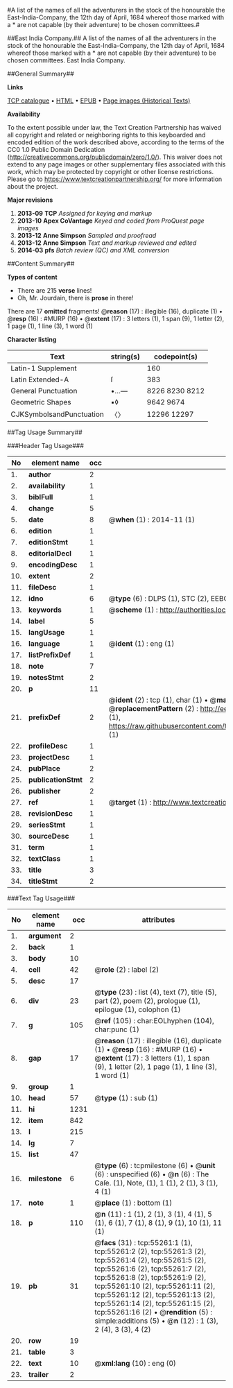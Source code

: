 #A list of the names of all the adventurers in the stock of the honourable the East-India-Company, the 12th day of April, 1684 whereof those marked with a * are not capable (by their adventure) to be chosen committees.#

##East India Company.##
A list of the names of all the adventurers in the stock of the honourable the East-India-Company, the 12th day of April, 1684 whereof those marked with a * are not capable (by their adventure) to be chosen committees.
East India Company.

##General Summary##

**Links**

[TCP catalogue](http://www.ota.ox.ac.uk/tcp/)  • 
[HTML](http://tei.it.ox.ac.uk/tcp/Texts-HTML/free/B21/B21539.html)  • 
[EPUB](http://tei.it.ox.ac.uk/tcp/Texts-EPUB/free/B21/B21539.epub) • 
[Page images (Historical Texts)](https://historicaltexts.jisc.ac.uk/eebo-12719829e)

**Availability**

To the extent possible under law, the Text Creation Partnership has waived all copyright and related or neighboring rights to this keyboarded and encoded edition of the work described above, according to the terms of the CC0 1.0 Public Domain Dedication (http://creativecommons.org/publicdomain/zero/1.0/). This waiver does not extend to any page images or other supplementary files associated with this work, which may be protected by copyright or other license restrictions. Please go to https://www.textcreationpartnership.org/ for more information about the project.

**Major revisions**

1. __2013-09__ __TCP__ *Assigned for keying and markup*
1. __2013-10__ __Apex CoVantage__ *Keyed and coded from ProQuest page images*
1. __2013-12__ __Anne Simpson__ *Sampled and proofread*
1. __2013-12__ __Anne Simpson__ *Text and markup reviewed and edited*
1. __2014-03__ __pfs__ *Batch review (QC) and XML conversion*

##Content Summary##

**Types of content**

  * There are 215 **verse** lines!
  * Oh, Mr. Jourdain, there is **prose** in there!

There are 17 **omitted** fragments! 
 @__reason__ (17) : illegible (16), duplicate (1)  •  @__resp__ (16) : #MURP (16)  •  @__extent__ (17) : 3 letters (1), 1 span (9), 1 letter (2), 1 page (1), 1 line (3), 1 word (1)

**Character listing**


|Text|string(s)|codepoint(s)|
|---|---|---|
|Latin-1 Supplement| |160|
|Latin Extended-A|ſ|383|
|General Punctuation|•…—|8226 8230 8212|
|Geometric Shapes|▪◊|9642 9674|
|CJKSymbolsandPunctuation|〈〉|12296 12297|

##Tag Usage Summary##

###Header Tag Usage###

|No|element name|occ|attributes|
|---|---|---|---|
|1.|__author__|2||
|2.|__availability__|1||
|3.|__biblFull__|1||
|4.|__change__|5||
|5.|__date__|8| @__when__ (1) : 2014-11 (1)|
|6.|__edition__|1||
|7.|__editionStmt__|1||
|8.|__editorialDecl__|1||
|9.|__encodingDesc__|1||
|10.|__extent__|2||
|11.|__fileDesc__|1||
|12.|__idno__|6| @__type__ (6) : DLPS (1), STC (2), EEBO-CITATION (1), OCLC (1), VID (1)|
|13.|__keywords__|1| @__scheme__ (1) : http://authorities.loc.gov/ (1)|
|14.|__label__|5||
|15.|__langUsage__|1||
|16.|__language__|1| @__ident__ (1) : eng (1)|
|17.|__listPrefixDef__|1||
|18.|__note__|7||
|19.|__notesStmt__|2||
|20.|__p__|11||
|21.|__prefixDef__|2| @__ident__ (2) : tcp (1), char (1)  •  @__matchPattern__ (2) : ([0-9\-]+):([0-9IVX]+) (1), (.+) (1)  •  @__replacementPattern__ (2) : http://eebo.chadwyck.com/downloadtiff?vid=$1&page=$2 (1), https://raw.githubusercontent.com/textcreationpartnership/Texts/master/tcpchars.xml#$1 (1)|
|22.|__profileDesc__|1||
|23.|__projectDesc__|1||
|24.|__pubPlace__|2||
|25.|__publicationStmt__|2||
|26.|__publisher__|2||
|27.|__ref__|1| @__target__ (1) : http://www.textcreationpartnership.org/docs/. (1)|
|28.|__revisionDesc__|1||
|29.|__seriesStmt__|1||
|30.|__sourceDesc__|1||
|31.|__term__|1||
|32.|__textClass__|1||
|33.|__title__|3||
|34.|__titleStmt__|2||


###Text Tag Usage###

|No|element name|occ|attributes|
|---|---|---|---|
|1.|__argument__|2||
|2.|__back__|1||
|3.|__body__|10||
|4.|__cell__|42| @__role__ (2) : label (2)|
|5.|__desc__|17||
|6.|__div__|23| @__type__ (23) : list (4), text (7), title (5), part (2), poem (2), prologue (1), epilogue (1), colophon (1)|
|7.|__g__|105| @__ref__ (105) : char:EOLhyphen (104), char:punc (1)|
|8.|__gap__|17| @__reason__ (17) : illegible (16), duplicate (1)  •  @__resp__ (16) : #MURP (16)  •  @__extent__ (17) : 3 letters (1), 1 span (9), 1 letter (2), 1 page (1), 1 line (3), 1 word (1)|
|9.|__group__|1||
|10.|__head__|57| @__type__ (1) : sub (1)|
|11.|__hi__|1231||
|12.|__item__|842||
|13.|__l__|215||
|14.|__lg__|7||
|15.|__list__|47||
|16.|__milestone__|6| @__type__ (6) : tcpmilestone (6)  •  @__unit__ (6) : unspecified (6)  •  @__n__ (6) : The Caſe. (1), Note, (1), 1 (1), 2 (1), 3 (1), 4 (1)|
|17.|__note__|1| @__place__ (1) : bottom (1)|
|18.|__p__|110| @__n__ (11) : 1 (1), 2 (1), 3 (1), 4 (1), 5 (1), 6 (1), 7 (1), 8 (1), 9 (1), 10 (1), 11 (1)|
|19.|__pb__|31| @__facs__ (31) : tcp:55261:1 (1), tcp:55261:2 (2), tcp:55261:3 (2), tcp:55261:4 (2), tcp:55261:5 (2), tcp:55261:6 (2), tcp:55261:7 (2), tcp:55261:8 (2), tcp:55261:9 (2), tcp:55261:10 (2), tcp:55261:11 (2), tcp:55261:12 (2), tcp:55261:13 (2), tcp:55261:14 (2), tcp:55261:15 (2), tcp:55261:16 (2)  •  @__rendition__ (5) : simple:additions (5)  •  @__n__ (12) : 1 (3), 2 (4), 3 (3), 4 (2)|
|20.|__row__|19||
|21.|__table__|3||
|22.|__text__|10| @__xml:lang__ (10) : eng (0)|
|23.|__trailer__|2||
